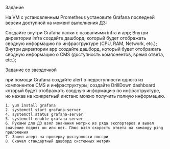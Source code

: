 Задание

На VM с установленным Prometheus установите Grafana последней версии доступной на момент выполнения ДЗ:

Создайте внутри Grafana папки с названиями infra и app;
Внутри директории infra создайте дашборд, который будет отображать сводную информацию по инфраструктуре (CPU, RAM, Network, etc.);
Внутри директории app создайте дашборд, который будет отображать сводную информацию о CMS (доступность компонентов, время ответа, etc.);

Задание со звездочкой

при помощи Grafana создайте alert о недоступности одного из компонентов CMS и инфраструктуры;
создайте DrillDown dashboard который будет отображать сводную информацию по инфраструктуре, но нажав на конкретный инстанс можно получить полную информацию.

    1. yum install grafana
    2. systemctl start grafana-server
	4. systemctl status grafana-server
	5. systemctl enable grafana-server
    6. Руками для ДЗ взял значения метрик из ряда экспортеров и вывел значение поднят он или нет. Плюс взял скорость ответа на команду ping приложения
    7. Завел алерт на проверку доступности посгри
    8. Скачал стандартный дашборд системных метрик